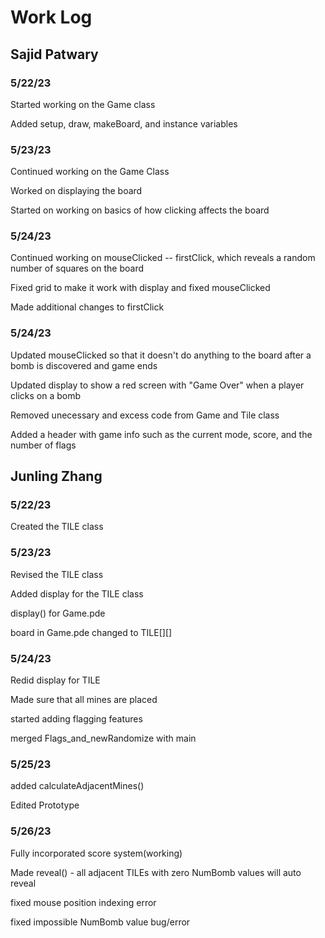 # Work Log

## Sajid Patwary

### 5/22/23

Started working on the Game class

Added setup, draw, makeBoard, and instance variables

### 5/23/23

Continued working on the Game Class

Worked on displaying the board 

Started on working on basics of how clicking affects the board

### 5/24/23

Continued working on mouseClicked -- firstClick, which reveals a random number of squares on the board

Fixed grid to make it work with display and fixed mouseClicked

Made additional changes to firstClick 

### 5/24/23

Updated mouseClicked so that it doesn't do anything to the board after a bomb is discovered and game ends

Updated display to show a red screen with "Game Over" when a player clicks on a bomb

Removed unecessary and excess code from Game and Tile class

Added a header with game info such as the current mode, score, and the number of flags

## Junling Zhang

### 5/22/23
Created the TILE class

### 5/23/23
Revised the TILE class

Added display for the TILE class

display() for Game.pde

board in Game.pde changed to TILE[][]

### 5/24/23
Redid display for TILE

Made sure that all mines are placed

started adding flagging features

merged Flags_and_newRandomize with main

### 5/25/23
added calculateAdjacentMines()

Edited Prototype

### 5/26/23
Fully incorporated score system(working)

Made reveal() - all adjacent TILEs with zero NumBomb values will auto reveal

fixed mouse position indexing error

fixed impossible NumBomb value bug/error
